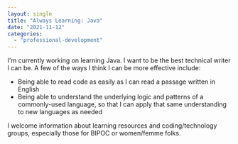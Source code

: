 ```yaml
---
layout: single
title: "Always Learning: Java"
date: "2021-11-12"
categories: 
  - "professional-development"
---
```


I'm currently working on learning Java. I want to be the best technical writer I can be. A few of the ways I think I can be more effective include:

- Being able to read code as easily as I can read a passage written in English
- Being able to understand the underlying logic and patterns of a commonly-used language, so that I can apply that same understanding to new languages as needed

I welcome information about learning resources and coding/technology groups, especially those for BIPOC or women/femme folks.
